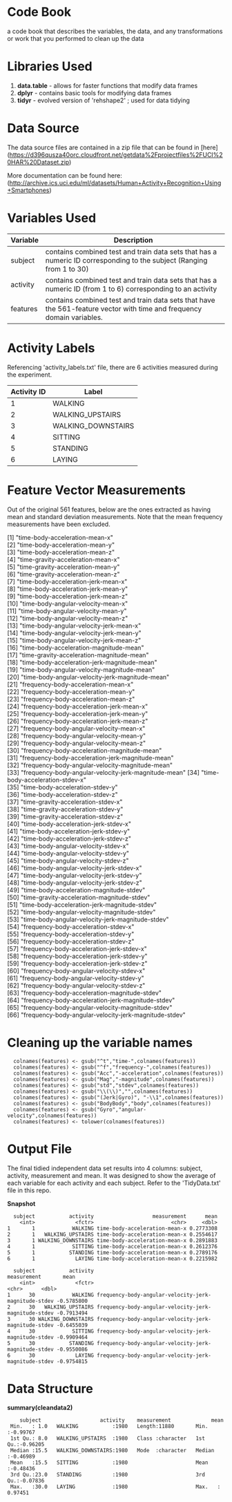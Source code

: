 # Code Book

a code book that describes the variables, the data, and any transformations or work that you performed to clean up the data

# Libraries Used

1) **data.table** - allows for faster functions that modify data frames
2) **dplyr**      - contains basic tools for modifying data frames
3) **tidyr**      - evolved version of 'rehshape2' ; used for data tidying

# Data Source

The data source files are contained in a zip file that can be found in [here] (https://d396qusza40orc.cloudfront.net/getdata%2Fprojectfiles%2FUCI%20HAR%20Dataset.zip)

More documentation can be found here: (http://archive.ics.uci.edu/ml/datasets/Human+Activity+Recognition+Using+Smartphones)

# Variables Used

Variable | Description
---------|------------
subject | contains combined test and train data sets that has a numeric ID corresponding to the subject (Ranging from 1 to 30)
activity | contains combined test and train data sets that has a numeric ID (from 1 to 6) corresponding to an activity
features | contains combined test and train data sets that have the 561-feature vector with time and frequency domain variables.

# Activity Labels

Referencing 'activity_labels.txt' file, there are 6 activities measured during the experiment.

Activity ID | Label
------------|-----------
1 | WALKING
2 | WALKING_UPSTAIRS
3 | WALKING_DOWNSTAIRS
4 | SITTING
5 | STANDING
6 | LAYING

# Feature Vector Measurements

Out of the original 561 features, below are the ones extracted as having mean and standard deviation measurements. Note that the mean frequency measurements have been excluded.

 [1] "time-body-acceleration-mean-x"                       
 [2] "time-body-acceleration-mean-y"                       
 [3] "time-body-acceleration-mean-z"                       
 [4] "time-gravity-acceleration-mean-x"                    
 [5] "time-gravity-acceleration-mean-y"                    
 [6] "time-gravity-acceleration-mean-z"                    
 [7] "time-body-acceleration-jerk-mean-x"                  
 [8] "time-body-acceleration-jerk-mean-y"                  
 [9] "time-body-acceleration-jerk-mean-z"                  
[10] "time-body-angular-velocity-mean-x"                   
[11] "time-body-angular-velocity-mean-y"                   
[12] "time-body-angular-velocity-mean-z"                   
[13] "time-body-angular-velocity-jerk-mean-x"              
[14] "time-body-angular-velocity-jerk-mean-y"              
[15] "time-body-angular-velocity-jerk-mean-z"              
[16] "time-body-acceleration-magnitude-mean"               
[17] "time-gravity-acceleration-magnitude-mean"            
[18] "time-body-acceleration-jerk-magnitude-mean"          
[19] "time-body-angular-velocity-magnitude-mean"           
[20] "time-body-angular-velocity-jerk-magnitude-mean"      
[21] "frequency-body-acceleration-mean-x"                  
[22] "frequency-body-acceleration-mean-y"                  
[23] "frequency-body-acceleration-mean-z"                  
[24] "frequency-body-acceleration-jerk-mean-x"             
[25] "frequency-body-acceleration-jerk-mean-y"             
[26] "frequency-body-acceleration-jerk-mean-z"             
[27] "frequency-body-angular-velocity-mean-x"              
[28] "frequency-body-angular-velocity-mean-y"              
[29] "frequency-body-angular-velocity-mean-z"              
[30] "frequency-body-acceleration-magnitude-mean"          
[31] "frequency-body-acceleration-jerk-magnitude-mean"     
[32] "frequency-body-angular-velocity-magnitude-mean"      
[33] "frequency-body-angular-velocity-jerk-magnitude-mean" 
[34] "time-body-acceleration-stdev-x"                      
[35] "time-body-acceleration-stdev-y"                      
[36] "time-body-acceleration-stdev-z"                      
[37] "time-gravity-acceleration-stdev-x"                   
[38] "time-gravity-acceleration-stdev-y"                   
[39] "time-gravity-acceleration-stdev-z"                   
[40] "time-body-acceleration-jerk-stdev-x"                 
[41] "time-body-acceleration-jerk-stdev-y"                 
[42] "time-body-acceleration-jerk-stdev-z"                 
[43] "time-body-angular-velocity-stdev-x"                  
[44] "time-body-angular-velocity-stdev-y"                  
[45] "time-body-angular-velocity-stdev-z"                  
[46] "time-body-angular-velocity-jerk-stdev-x"             
[47] "time-body-angular-velocity-jerk-stdev-y"             
[48] "time-body-angular-velocity-jerk-stdev-z"             
[49] "time-body-acceleration-magnitude-stdev"              
[50] "time-gravity-acceleration-magnitude-stdev"           
[51] "time-body-acceleration-jerk-magnitude-stdev"         
[52] "time-body-angular-velocity-magnitude-stdev"          
[53] "time-body-angular-velocity-jerk-magnitude-stdev"     
[54] "frequency-body-acceleration-stdev-x"                 
[55] "frequency-body-acceleration-stdev-y"                 
[56] "frequency-body-acceleration-stdev-z"                 
[57] "frequency-body-acceleration-jerk-stdev-x"            
[58] "frequency-body-acceleration-jerk-stdev-y"            
[59] "frequency-body-acceleration-jerk-stdev-z"            
[60] "frequency-body-angular-velocity-stdev-x"             
[61] "frequency-body-angular-velocity-stdev-y"             
[62] "frequency-body-angular-velocity-stdev-z"             
[63] "frequency-body-acceleration-magnitude-stdev"         
[64] "frequency-body-acceleration-jerk-magnitude-stdev"    
[65] "frequency-body-angular-velocity-magnitude-stdev"     
[66] "frequency-body-angular-velocity-jerk-magnitude-stdev"

# Cleaning up the variable names

```
  colnames(features) <- gsub("^t","time-",colnames(features))
  colnames(features) <- gsub("^f","frequency-",colnames(features))
  colnames(features) <- gsub("Acc","-acceleration",colnames(features))
  colnames(features) <- gsub("Mag","-magnitude",colnames(features))
  colnames(features) <- gsub("std","stdev",colnames(features))
  colnames(features) <- gsub("\\(\\)","",colnames(features))
  colnames(features) <- gsub("(Jerk|Gyro)", "-\\1",colnames(features))
  colnames(features) <- gsub("BodyBody","body",colnames(features))
  colnames(features) <- gsub("Gyro","angular-velocity",colnames(features))
  colnames(features) <- tolower(colnames(features))
```
# Output File

The final tidied independent data set results into 4 columns: subject, activity, measurement and mean. It was designed to show the average of each variable for each activity and each subject.
Refer to the 'TidyData.txt' file in this repo.

**Snapshot**
```
  subject           activity                   measurement      mean
    <int>             <fctr>                         <chr>     <dbl>
1       1            WALKING time-body-acceleration-mean-x 0.2773308
2       1   WALKING_UPSTAIRS time-body-acceleration-mean-x 0.2554617
3       1 WALKING_DOWNSTAIRS time-body-acceleration-mean-x 0.2891883
4       1            SITTING time-body-acceleration-mean-x 0.2612376
5       1           STANDING time-body-acceleration-mean-x 0.2789176
6       1             LAYING time-body-acceleration-mean-x 0.2215982

  subject           activity                                          measurement       mean
    <int>             <fctr>                                                <chr>      <dbl>
1      30            WALKING frequency-body-angular-velocity-jerk-magnitude-stdev -0.5785800
2      30   WALKING_UPSTAIRS frequency-body-angular-velocity-jerk-magnitude-stdev -0.7913494
3      30 WALKING_DOWNSTAIRS frequency-body-angular-velocity-jerk-magnitude-stdev -0.6455039
4      30            SITTING frequency-body-angular-velocity-jerk-magnitude-stdev -0.9909464
5      30           STANDING frequency-body-angular-velocity-jerk-magnitude-stdev -0.9550086
6      30             LAYING frequency-body-angular-velocity-jerk-magnitude-stdev -0.9754815

```
# Data Structure

**summary(cleandata2)**
```
    subject                   activity    measurement             mean         
 Min.   : 1.0   WALKING           :1980   Length:11880       Min.   :-0.99767  
 1st Qu.: 8.0   WALKING_UPSTAIRS  :1980   Class :character   1st Qu.:-0.96205  
 Median :15.5   WALKING_DOWNSTAIRS:1980   Mode  :character   Median :-0.46989  
 Mean   :15.5   SITTING           :1980                      Mean   :-0.48436  
 3rd Qu.:23.0   STANDING          :1980                      3rd Qu.:-0.07836  
 Max.   :30.0   LAYING            :1980                      Max.   : 0.97451  
 ```




